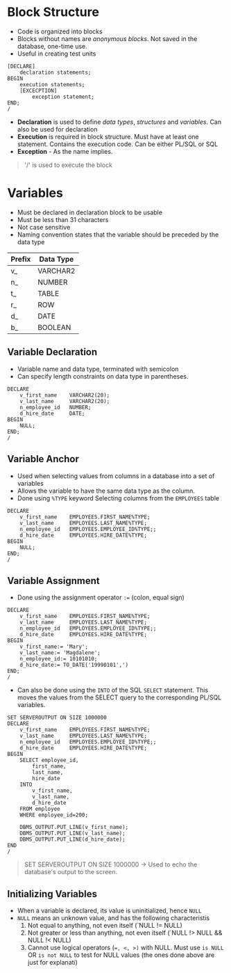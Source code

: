 # Block Structure
- Code is organized into blocks
- Blocks without names are *anonymous blocks*. Not saved in the database, one-time use.
- Useful in creating test units
```PL/SQL
[DECLARE]
	declaration statements;
BEGIN
	execution statements;
	[EXCECPTION]
		exception statement;
END;
/
```
- **Declaration** is used to define *data types*, *structures* and *variables*. Can also be used for declaration
- **Execution** is required in block structure. Must have at least one statement. Contains the execution code. Can be either PL/SQL or SQL
- **Exception** - As the name implies.
> '/' is used to execute the block

# Variables
- Must be declared in declaration block to be usable
- Must be less than 31 characters
- Not case sensitive
- Naming convention states that the variable should be preceded by the data type

| **Prefix** | **Data Type** |
| ---------- | ------------- |
| v_         | VARCHAR2      |
| n_         | NUMBER        |
| t_         | TABLE         |
| r_         | ROW           |
| d_         | DATE          |
| b_         | BOOLEAN       |
## Variable Declaration
- Variable name and data type, terminated with semicolon
- Can specify length constraints on data type in parentheses.
```PL/SQL
DECLARE
	v_first_name    VARCHAR2(20);
	v_last_name     VARCHAR2(20);
	n_employee_id   NUMBER;
	d_hire_date     DATE;
BEGIN
	NULL;
END;
/
```

## Variable Anchor
- Used when selecting values from columns in a database into a set of variables
- Allows the variable to have the same data type as the column.
- Done using `%TYPE` keyword
Selecting columns from the `EMPLOYEES` table
```PL/SQL
DECLARE
	v_first_name    EMPLOYEES.FIRST_NAME%TYPE;
	v_last_name     EMPLOYEES.LAST_NAME%TYPE;
	n_employee_id   EMPLOYEES.EMPLOYEE_ID%TYPE;;
	d_hire_date     EMPLOYEES.HIRE_DATE%TYPE;
BEGIN
	NULL;
END;
/
```

## Variable Assignment
- Done using the assignment operator `:=`  (colon, equal sign)
```PL/SQL
DECLARE
	v_first_name    EMPLOYEES.FIRST_NAME%TYPE;
	v_last_name     EMPLOYEES.LAST_NAME%TYPE;
	n_employee_id   EMPLOYEES.EMPLOYEE_ID%TYPE;;
	d_hire_date     EMPLOYEES.HIRE_DATE%TYPE;
BEGIN
	v_first_name:= 'Mary';
	v_last_name:= 'Magdalene';
	n_employee_id:= 10101010;
	d_hire_date:= TO_DATE('19990101',')
END;
/
```

- Can also be done using the `INTO` of the SQL `SELECT` statement. This moves the values from the SELECT query to the corresponding PL/SQL variables.
```PL/SQL
SET SERVEROUTPUT ON SIZE 1000000
DECLARE
	v_first_name    EMPLOYEES.FIRST_NAME%TYPE;
	v_last_name     EMPLOYEES.LAST_NAME%TYPE;
	n_employee_id   EMPLOYEES.EMPLOYEE_ID%TYPE;;
	d_hire_date     EMPLOYEES.HIRE_DATE%TYPE;
BEGIN
	SELECT employee_id,
		first_name,
		last_name,
		hire_date
	INTO
		v_first_name,
		v_last_name,
		d_hire_date
	FROM employee
	WHERE employee_id=200;
	
	DBMS_OUTPUT.PUT_LINE(v_first_name);
	DBMS_OUTPUT.PUT_LINE(v_last_name);
	DBMS_OUTPUT.PUT_LINE(d_hire_date);
END
/
```
> SET SERVEROUTPUT ON SIZE 1000000  -> Used to echo the database's output to the screen.

## Initializing Variables
- When a variable is declared, its value is uninitialized, hence `NULL`
- `NULL` means an unknown value, and has the following characteristis
	1. Not equal to anything, not even itself (`NULL != NULL)
	2. Not greater or less than anything, not even itself (`NULL !> NULL && NULL !< NULL)
	3. Cannot use logical operators (`=, <, >)` with NULL. Must use `is NULL` OR `is not NULL` to test for NULL values (the ones done above are just for explanati)